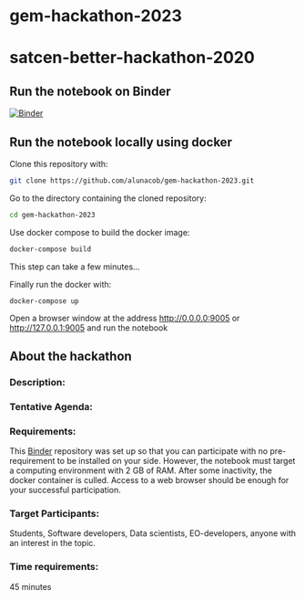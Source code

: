 # gem-hackathon-2023

# satcen-better-hackathon-2020

## Run the notebook on Binder

[![Binder](https://mybinder.org/badge_logo.svg)](https://mybinder.org/v2/gh/alunacob/gem-hackathon-2023/main?urlpath=lab)

## Run the notebook locally using docker

Clone this repository with:

```bash
git clone https://github.com/alunacob/gem-hackathon-2023.git
```

Go to the directory containing the cloned repository:

```bash
cd gem-hackathon-2023
```

Use docker compose to build the docker image:

```bash
docker-compose build
```

This step can take a few minutes...

Finally run the docker with:

```
docker-compose up
```

Open a browser window at the address http://0.0.0.0:9005 or http://127.0.0.1:9005 and run the notebook

## About the hackathon

 ### Description: 

 
 ### Tentative Agenda:
     

 
 
 ### Requirements: 
 This [Binder](https://mybinder.readthedocs.io/en/latest/introduction.html#what-is-a-binder) repository was set up so that you can participate with no pre-requirement to be installed on your side.
 However, the notebook must target a computing environment with 2 GB of RAM. After some inactivity, the docker container is culled. Access to a web browser should be enough for your successful participation.
 
 ### Target Participants: 
 Students, Software developers, Data scientists, EO-developers, anyone with an interest in the topic.
 
 ### Time requirements: 
 
 45 minutes